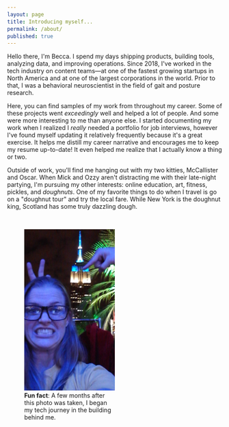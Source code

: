```yaml
---
layout: page
title: Introducing myself...
permalink: /about/
published: true
---
```


<html>
  <head>
    <meta name="viewport" content="width=device-width, initial-scale=1.0">
    <link rel="stylesheet" href="style.css">
  </head>
  <body>
    <div class="wrapper">
      <article class="img-info">
        <p> Hello there, I'm Becca. I spend my days shipping products, building tools, analyzing data, and improving operations. Since 2018, I've worked in the tech industry on content teams&mdash;at one of the fastest growing startups in North America and at one of the largest corporations in the world. Prior to that, I was a behavioral neuroscientist in the field of gait and posture research.</p>
        <p>Here, you can find samples of my work from throughout my career. Some of these projects went <i>exceedingly</i> well and helped a lot of people. And some were more interesting to me than anyone else. I started documenting my work when I realized I <i>really</i> needed a portfolio for job interviews, however I've found myself updating it relatively frequently because it's a great exercise. It helps me distill my career narrative and encourages me to keep my resume up-to-date! It even helped me realize that I actually know a thing or two.
        </p>
        <p>Outside of work, you'll find me hanging out with my two kitties, McCallister and Oscar. When Mick and Ozzy aren't distracting me with their late-night partying, I'm pursuing my other interests: online education, art, fitness, pickles, and <i>doughnuts</i>. One of my favorite things to do when I travel is go on a "doughnut tour" and try the local fare. While New York is the doughnut king, Scotland has some truly dazzling dough.
        </p>
        <br>
      </article>
      <figure class="center">
        <img src="https://raw.githubusercontent.com/beccarobins/beccarobins.github.io/master/images/becca-stupid-face.jpg" alt="Photograph of Becca's lovely face with the Empire State Building in the background." width="50%" height="50%">
        <figcaption  style="width:50%" class="center"><strong>Fun fact</strong>: A few months after this photo was taken, I began my tech journey in the building behind me.</figcaption>
      </figure>
    </div>
  </body>
</html>
